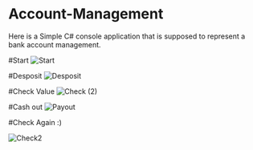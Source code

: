 # Account-Management

Here is a Simple C# console application that is supposed to represent a bank account management. 

#Start
![Start](https://github.com/MircoG95/Account-Management/assets/91058439/31123e79-f38a-4357-a674-e63c9a33d257)

#Desposit
![Desposit](https://github.com/MircoG95/Account-Management/assets/91058439/8a92c1f2-b41f-4875-bdfc-05224a5993e5)

#Check Value
![Check (2)](https://github.com/MircoG95/Account-Management/assets/91058439/78721288-79ea-4f60-8696-311e79d7e324)

#Cash out
![Payout](https://github.com/MircoG95/Account-Management/assets/91058439/664fbea3-8fa6-49c8-befe-3dc8f3be66e8)

#Check Again :)

![Check2](https://github.com/MircoG95/Account-Management/assets/91058439/331c7a75-024c-46ef-aa8b-e49ca6ca88dd)




